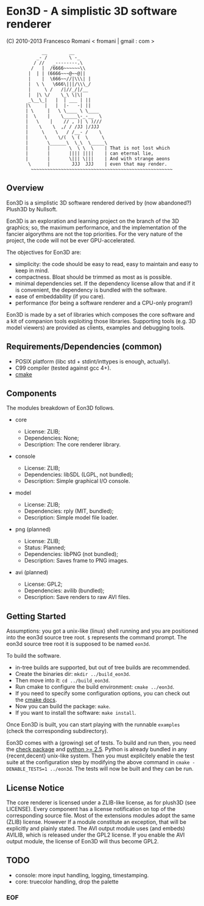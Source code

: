 
Eon3D - A simplistic 3D software renderer
=========================================

(C) 2010-2013 Francesco Romani < fromani | gmail : com >



	             __        __
	           _- /        \ -_
	          / //   _--------.\
	         /   |  /6666~~~~~~\\
	        |  | | (6666~~~@~~@||
	        |    |  \666~~//|\\\| |
	        |  \ \   \666\|||/\\\_/
	        |     \ /   /|//_/|/__
	        |  |\ \/    \_\ \|\|
	        _\__\_|   |  | ___ | ||
	       |\     |   |  |-   -| ||
	       | \     |   \ \____ \ \____
	       |  \    |    \_____\-_-__  \
	       |   \    |    // , )| \ )///
	       |    \    \  ,/ / /JJ |/JJJ
	       |     \    \   / /__- /    \
	       |      \    \/(  \ (  \     \
	       |       \______\  \_\  \_____\
	       |       |       \  \ \  \    | That is not lost which
	       |       |       |||| ||||    | can eternal lie,
	       |       |       \||| \|||    | And with strange aeons
	        \      |        JJJ  JJJ    | even that may render.
	         ~~~~~~~~~~~~~~~~~~~~~~~~~~~~~~~~~~~~~~~~~~~~~~~~~~~~


Overview
--------

Eon3D is a simplistic 3D software rendered derived by (now abandoned?)
Plush3D by Nullsoft.

Eon3D is an exploration and learning project on the branch of the 3D
graphics; so, the maximum performance, and the implementation of the
fancier algorythms are not the top priorities.
For the very nature of the project, the code will not be ever
GPU-accelerated.

The objectives for Eon3D are:

* simplicity: the code should be easy to read, easy to maintain and
  easy to keep in mind.
* compactness. Bloat should be trimmed as most as is possible.
* minimal dependencies set. If the dependency license allow that and if
  it is convenient, the dependency is bundled with the software.
* ease of embeddability (if you care).
* performance (for being a software renderer and a CPU-only program!)

Eon3D is made by a set of libraries which composes the core software
and a kit of companion tools exploiting those libraries.
Supporting tools (e.g. 3D model viewers) are provided as clients,
examples and debugging tools.


Requirements/Dependencies (common)
----------------------------------

* POSIX platform (libc std + stdint/inttypes is enough, actually).
* C99 compiler (tested against gcc 4+).
* [cmake](http://www.cmake.org)


Components
----------

The modules breakdown of Eon3D follows.

* core
  - License: ZLIB;
  - Dependencies: None;
  - Description: The core renderer library.

* console
  - License: ZLIB;
  - Dependencies: libSDL (LGPL, not bundled);
  - Description: Simple graphical I/O console.

* model
  - License: ZLIB;
  - Dependencies: rply (MIT, bundled);
  - Description: Simple model file loader.

* png (planned)
  - License: ZLIB;
  - Status: Planned;
  - Dependencies: libPNG (not bundled);
  - Description: Saves frame to PNG images.

* avi (planned)
  - License: GPL2;
  - Dependencies: avilib (bundled);
  - Description: Save renders to raw AVI files.


Getting Started
---------------

Assumptions: you got a unix-like (linux) shell running
and you are positioned into the eon3d source tree root.
`$` represents the command prompt. The eon3d source tree root
it is supposed to be named `eon3d`.

To build the software. 
* in-tree builds are supported, but out of tree builds are recommended.
* Create the binaries dir: `mkdir ../build_eon3d`.
* Then move into it: `cd ../build_eon3d`.
* Run cmake to configure the build environment: `cmake ../eon3d`.
* If you need to specify some configuration options, you
  can check out the 
  [cmake docs](http://www.cmake.org/cmake/help/runningcmake.html).
* Now you can build the package: `make`.
* If you want to install the software: `make install`.

Once Eon3D is built, you can start playing with the runnable `examples`
(check the corresponding subdirectory).

Eon3D comes with a (growing) set of tests. To build and run then,
you need the [check package](http://check.sf.net) and [python >= 2.5](http://www.python.org).
Python is already bundled in any {recent,decent} unix-like system.
Then you must explicitely enable the test suite at the configuration
step by modifying the above command in `cmake -DENABLE_TESTS=1 ../eon3d`.
The tests will now be built and they can be run.

License Notice
--------------

The core renderer is licensed under a ZLIB-like license, as for
plush3D (see LICENSE).
Every component has a license notification on top of the corresponding
source file. Most of the extensions modules adopt the same (ZLIB)
license. However If a module constitute an exception, that will be 
explicitly and plainly stated.
The AVI output module uses (and embeds) AVILIB, which is released under
the GPL2 license. If you enable the AVI output module, the license of
Eon3D will thus become GPL2.

TODO
----

* console: more input handling, logging, timestamping.
* core: truecolor handling, drop the palette

### EOF ###

